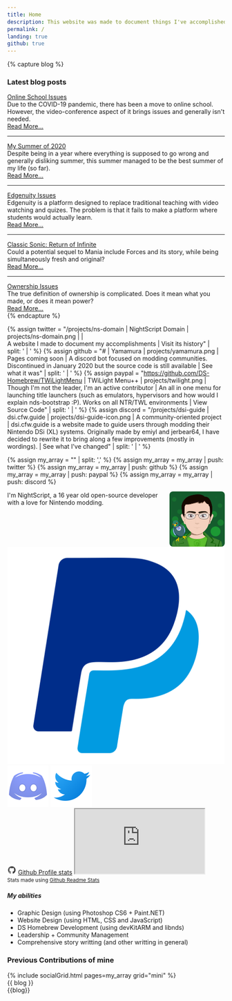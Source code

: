 ```yaml
---
title: Home
description: This website was made to document things I've accomplished over the years. Maybe you'll find something interesting here?
permalink: /
landing: true
github: true
---
```


{% capture blog %}
<div class="card mb-2">
	<div class="card-body">
		<h3 noAnchor class="card-title">Latest blog posts</h3>
		<div class="card-text">
			<div>
				<a class="h5" href="/blog/online-school-issues">Online School Issues</a>
				<div class="mb-0">Due to the COVID-19 pandemic, there has been a move to online school. However, the video-conference aspect of it brings issues and generally isn't needed.</div>
				<a href="/blog/online-school-issues" style="text-align: right;">Read More...</a>
			</div>
			<hr>
			<div>
				<a class="h5" href="/blog/summer-2020">My Summer of 2020</a>
				<div class="mb-0">Despite being in a year where everything is supposed to go wrong and generally disliking summer, this summer managed to be the best summer of my life (so far).</div>
				<a href="/blog/summer-2020" style="text-align: right;">Read More...</a>
			</div>
			<hr>
			<div>
				<a class="h5" href="/blog/edgenuity-issues">Edgenuity Issues</a>
				<div class="mb-0">Edgenuity is a platform designed to replace traditional teaching with video watching and quizes. The problem is that it fails to make a platform where students would actually learn.</div>
				<a href="/blog/edgenuity-issues" style="text-align: right;">Read More...</a>
			</div>
			<hr>
			<div>
				<a class="h5" href="/blog/sonic-return-of-infinite">Classic Sonic: Return of Infinite</a>
				<div class="mb-0">Could a potential sequel to Mania include Forces and its story, while being simultaneously fresh and original?</div>
				<a href="/blog/sonic-return-of-infinite" style="text-align: right;">Read More...</a>
			</div>
			<hr>
			<div>
				<a class="h5" href="/blog/ownership-issues">Ownership Issues</a>
				<div class="mb-0">The true definition of ownership is complicated. Does it mean what you made, or does it mean power?</div>
				<a href="/blog/ownership-issues" style="text-align: right;">Read More...</a>
			</div>
		</div>
	</div>
</div>
{% endcapture %}

{% assign twitter = "/projects/ns-domain | NightScript Domain | projects/ns-domain.png |  | <br>A website I made to document my accomplishments | Visit its history" | split: ' | ' %}
{% assign github = "# | Yamamura | projects/yamamura.png | Pages coming soon | A discord bot focused on modding communities. Discontinued in January 2020 but the source code is still available | See what it was" | split: ' | ' %}
{% assign paypal = "https://github.com/DS-Homebrew/TWiLightMenu | TWiLight Menu++ | projects/twilight.png | Though I'm not the leader, I'm an active contributor | An all in one menu for launching title launchers (such as emulators, hypervisors and how would I explain nds-bootstrap :P). Works on all NTR/TWL environments | View Source Code" | split: ' | ' %}
{% assign discord = "/projects/dsi-guide | dsi.cfw.guide | projects/dsi-guide-icon.png | A community-oriented project | dsi.cfw.guide is a website made to guide users through modding their Nintendo DSi (XL) systems. Originally made by emiyl and jerbear64, I have decided to rewrite it to bring along a few improvements (mostly in wordings). | See what I've changed" | split: ' | ' %}

{% assign my_array = "" | split: ',' %}
{% assign my_array = my_array | push: twitter %}
{% assign my_array = my_array | push: github %}
{% assign my_array = my_array | push: paypal %}
{% assign my_array = my_array | push: discord %}

<div class="row">
	<div class="col-md-525 col-lg-4 mb-3">
		<div style="min-height: 8rem;" class="mb-3">
			<img src="/assets/images/avatar.png" style="float:right; height: 8rem; line-height:1; border-radius: .5rem;" class="ml-2">
			I'm NightScript, a 16 year old open-source developer with a love for Nintendo modding.
			<div class="row text-center mt-3" id="contactMeButtons">
				<a class="col nstooltip" data-tooltip="Donate on PayPal" href="https://paypal.me/maorninja"><img src="/assets/images/icons/paypal.svg"></a>
				<a class="col nstooltip" data-tooltip="Join my Discord Server" href="https://discord.gg/vbYZCRZ"><img src="/assets/images/icons/discord.svg"></a>
				<a class="col nstooltip" data-tooltip="Follow me on Twitter" href="https://twitter.com/NightScript"><img src="/assets/images/icons/twitter.svg"></a>
			</div>
		</div>
		<div class="card mb-3">
			<div class="card-body">
				<a class="h5 card-title card-header-icon" href="https://github.com/NightYoshi370" style="text-decoration: none;"><img src="/assets/images/icons/github.svg" style="height: 1.5em;"> <u>Github Profile stats</u></a>
				<noscript class="gitStats">
					<iframe src="https://gist.github.com/NightYoshi370/9430c9b83c3b5482295115982c843520.pibb"></iframe>
				</noscript>
				<!-- <img src="https://github-readme-stats.vercel.app/api?username=NightYoshi370&hide_title=true&hide_border=true&theme=algolia&show_icons=true&bg_color=00000000" style="width: 100%; filter: drop-shadow(0px 2.5px 1px var(--shadow-color))">
					<img src="https://github-readme-stats.vercel.app/api/top-langs?username=NightYoshi370&hide_border=true&theme=algolia&layout=compact&bg_color=00000000" style="width: 100%; filter: drop-shadow(0px 2.5px 1px var(--shadow-color))"> -->
			</div>
			<div class="card-footer"><small class="text-muted">Stats made using <a href="https://github.com/anuraghazra/github-readme-stats">Github Readme Stats</a></small></div>
		</div>
		<div class="card mb-2">
			<div class="card-body">
				<h5 noAnchor class="card-title">My abilities</h5>
				<ul class="card-text">
					<li>Graphic Design (using Photoshop CS6 + Paint.NET)</li>
					<li>Website Design (using HTML, CSS and JavaScript)</li>
					<li>DS Homebrew Development (using devKitARM and libnds)</li>
					<li>Leadership + Community Management</li>
					<li>Comprehensive story writting (and other writting in general)</li>
				</ul>
			</div>
		</div>
	</div>
	<div class="col-md-675 col-lg-8">
		<h3 noAnchor class="card-title">Previous Contributions of mine</h3>
		{% include socialGrid.html pages=my_array grid="mini" %}
		<div class="d-none d-lg-block">{{ blog }}</div>
	</div>
</div>
<div class="d-lg-none">{{blog}}</div>